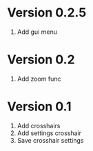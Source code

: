 # Version 0.2.5
1. Add gui menu

# Version 0.2
1. Add zoom func

# Version 0.1

1. Add crosshairs
2. Add settings crosshair
3. Save crosshair settings